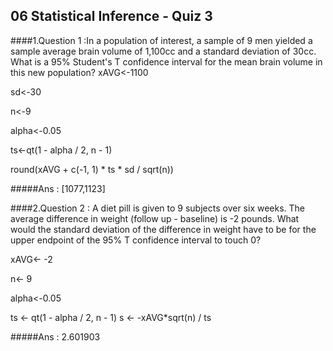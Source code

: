 ## 06 Statistical Inference - Quiz 3

####1.Question 1 :In a population of interest, a sample of 9 men yielded a sample average brain volume of 1,100cc and a standard deviation of 30cc. What is a 95% Student's T confidence interval for the mean brain volume in this new population?
xAVG<-1100

sd<-30

n<-9

alpha<-0.05

ts<-qt(1 - alpha / 2, n - 1) 

round(xAVG + c(-1, 1) * ts * sd / sqrt(n))

#####Ans : [1077,1123]

####2.Question 2 : A diet pill is given to 9 subjects over six weeks. The average  difference in weight (follow up - baseline) is -2 pounds. What would the standard deviation of the difference in weight have to be for the upper endpoint of the 95% T confidence interval to touch 0?

xAVG<- -2

n<- 9

alpha<-0.05

ts <- qt(1 - alpha / 2, n - 1)
s <- -xAVG*sqrt(n) / ts


#####Ans : 2.601903
